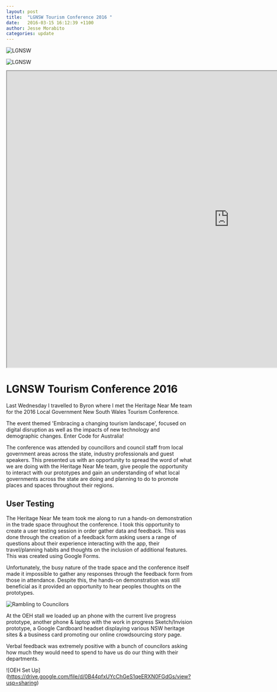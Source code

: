 ```yaml
---
layout: post
title:  "LGNSW Tourism Conference 2016 "
date:   2016-03-15 16:12:39 +1100
author: Jesse Morabito
categories: update
---
```


![LGNSW](https://drive.google.com/file/d/0B44pfxUYcChGOGRZZmp5WVpMX2c/view?usp=sharing)

![LGNSW](https://drive.google.com/a/codeforaustralia.org/file/d/0B44pfxUYcChGVW0tU1F2d0JZQk0/preview)

<iframe src="https://drive.google.com/a/codeforaustralia.org/file/d/0B44pfxUYcChGVW0tU1F2d0JZQk0/preview" width="1200" height="800"></iframe>

LGNSW Tourism Conference 2016
=======

Last Wednesday I travelled to Byron where I met the Heritage Near Me team for the 2016 Local Government New South Wales Tourism Conference.

The event  themed 'Embracing a changing tourism landscape', focused on digital disruption as well as the impacts of new technology and demographic changes. Enter Code for Australia!

The conference was attended by councillors and council staff from local government areas across the state, industry professionals and guest speakers. This presented us with an opportunity to spread the word of what we are doing with the Heritage Near Me team, give people the opportunity to interact with our prototypes and gain an understanding of what local governments across the state are doing and planning to do to promote places and spaces throughout their regions.

User Testing
-----------

The Heritage Near Me team took me along to run a hands-on demonstration in the trade space throughout the conference. I took this opportunity to create a user testing session in order gather data and feedback. This was done through the creation of a feedback form asking users a range of questions about their experience interacting with the app, their travel/planning habits and thoughts on the inclusion of additional features. This was created using Google Forms.

Unfortunately, the busy nature of the trade space and the conference itself made it impossible to gather any responses through the feedback form from those in attendance. Despite this, the hands-on demonstration was still beneficial as it provided an opportunity to hear peoples thoughts on the prototypes.

![Rambling to Councilors](https://drive.google.com/file/d/0B44pfxUYcChGM3BTMTBQaVlIZ28/view?usp=sharing)

At the OEH stall we loaded up an phone with the current live progress prototype, another phone & laptop with the work in progress Sketch/Invision prototype, a Google Cardboard headset displaying various NSW heritage sites & a business card promoting our online crowdsourcing story page. 

Verbal feedback was extremely positive with a bunch of councilors asking how much they would need to spend to have us do our thing with their departments.

![OEH Set Up]
(https://drive.google.com/file/d/0B44pfxUYcChGeS1qeERXN0FGdGs/view?usp=sharing)




